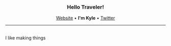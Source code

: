 <h3 align="center">Hello Traveler!</h3>
<p align="center"><a href="kyledenief.me">Website</a> • <b>I'm Kyle</b> • <a href="https://x.com/ky421_">Twitter</a></p>
<hr>
</br>
I like making things
